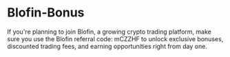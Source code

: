 # Blofin-Bonus
If you're planning to join Blofin, a growing crypto trading platform, make sure you use the Blofin referral code: mCZZHF to unlock exclusive bonuses, discounted trading fees, and earning opportunities right from day one.
